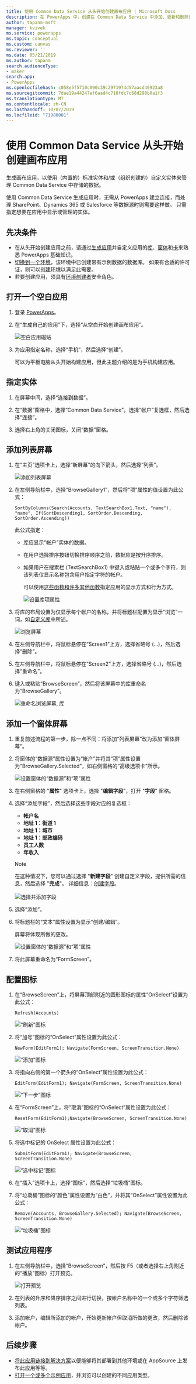 ```yaml
---
title: 使用 Common Data Service 从头开始创建画布应用 | Microsoft Docs
description: 在 PowerApps 中，创建在 Common Data Service 中添加、更新和删除记录的画布应用。
author: tapanm-msft
manager: kvivek
ms.service: powerapps
ms.topic: conceptual
ms.custom: canvas
ms.reviewer: ''
ms.date: 05/21/2019
ms.author: tapanm
search.audienceType:
- maker
search.app:
- PowerApps
ms.openlocfilehash: c058e5f5710c090c39c2971974d57aacd40923a8
ms.sourcegitcommit: 7dae19a44247ef6aad4c718fdc7c68d298b0a1f3
ms.translationtype: MT
ms.contentlocale: zh-CN
ms.lasthandoff: 10/07/2019
ms.locfileid: "71986001"
---
```

# <a name="create-a-canvas-app-from-scratch-using-common-data-service"></a>使用 Common Data Service 从头开始创建画布应用

生成画布应用，以使用（内置的）标准实体和/或（组织创建的）自定义实体来管理 Common Data Service 中存储的数据。

使用 Common Data Service 生成应用时，无需从 PowerApps 建立连接，而处理 SharePoint、Dynamics 365 或 Salesforce 等数据源时则需要这样做。 只需指定想要在应用中显示或管理的实体。

## <a name="prerequisites"></a>先决条件

- 在从头开始创建应用之前，请通过[生成应用](data-platform-create-app.md)并自定义应用的[库](customize-layout-sharepoint.md)、[窗体](customize-forms-sharepoint.md)和[卡](customize-card.md)来熟悉 PowerApps 基础知识。
- [切换到一个环境](working-with-environments.md)，该环境中已创建带有示例数据的数据库。 如果有合适的许可证，则可以[创建环境](../../administrator/create-environment.md)以满足此需要。
- 若要创建应用，须具有[环境创建者](https://docs.microsoft.com/power-platform/admin/database-security#predefined-security-roles)安全角色。

## <a name="open-a-blank-app"></a>打开一个空白应用

1. 登录 [PowerApps](http://web.powerapps.com?utm_source=padocs&utm_medium=linkinadoc&utm_campaign=referralsfromdoc)。

1. 在“生成自己的应用”下，选择“从空白开始创建画布应用”。

    ![空白应用磁贴](./media/data-platform-create-app-scratch/blank-app.png)

1. 为应用指定名称，选择“手机”，然后选择“创建”。

    可以为平板电脑从头开始构建应用，但此主题介绍的是为手机构建应用。

## <a name="specify-an-entity"></a>指定实体

1. 在屏幕中间，选择“连接到数据”。

1. 在“数据”窗格中，选择“Common Data Service”，选择“帐户”复选框，然后选择“连接”。

1. 选择右上角的关闭图标，关闭“数据”窗格。

## <a name="add-a-list-screen"></a>添加列表屏幕

1. 在“主页”选项卡上，选择“新屏幕”的向下箭头，然后选择“列表”。

    ![添加列表屏幕](./media/data-platform-create-app-scratch/list-screen.png)

1. 在左侧导航栏中，选择“BrowseGallery1”，然后将“项”属性的值设置为此公式：

    `SortByColumns(Search(Accounts, TextSearchBox1.Text, "name"), "name", If(SortDescending1, SortOrder.Descending, SortOrder.Ascending))`

    此公式指定：

   - 库应显示“帐户”实体的数据。
   - 在用户选择排序按钮切换排序顺序之前，数据应是按升序排序。
   - 如果用户在搜索栏 (TextSearchBox1) 中键入或粘贴一个或多个字符，则该列表仅显示名称包含用户指定字符的帐户。

     可以使用[这些函数和许多其他函数](formula-reference.md)指定应用的显示方式和行为方式。

     ![设置库项属性](./media/data-platform-create-app-scratch/gallery-items.png)

1. 将库的布局设置为仅显示每个帐户的名称，并将标题栏配置为显示“浏览”一词，如[自定义库](customize-layout-sharepoint.md)中所述。

    ![浏览屏幕](./media/data-platform-create-app-scratch/final-browse.png)

1. 在左侧导航栏中，将鼠标悬停在“Screen1”上方，选择省略号 (...)，然后选择“删除”。

1. 在左侧导航栏中，将鼠标悬停在“Screen2”上方，选择省略号 (...)，然后选择“重命名”。

1. 键入或粘贴“BrowseScreen”，然后将该屏幕中的库重命名为“BrowseGallery”。

    ![重命名浏览屏幕, 库](./media/data-platform-create-app-scratch/rename-browse.png)

## <a name="add-a-form-screen"></a>添加一个窗体屏幕

1. 重复前述流程的第一步，除一点不同：将添加“列表屏幕”改为添加“窗体屏幕”。

1. 将窗体的“数据源”属性设置为“帐户”并将其“项”属性设置为“BrowseGallery.Selected”，如右侧窗格的“高级选项卡”所示。

    ![设置窗体的“数据源”和“项”属性](./media/data-platform-create-app-scratch/form-datasource.png)

1. 在右侧窗格的 "**属性**" 选项卡上，选择 "**编辑字段**"，打开 "**字段**" 窗格。

1. 选择“添加字段”，然后选择这些字段对应的复选框：

    - **帐户名**
    - **地址 1：街道 1**
    - **地址 1：城市**
    - **地址 1：邮政编码**
    - **员工人数**
    - **年收入**

    > [!NOTE]
    > 在这种情况下，您可以通过选择 "**新建字段**" 创建自定义字段，提供所需的信息，然后选择 "**完成**"。 详细信息：[创建字段](../common-data-service/create-edit-field-portal.md#create-a-field)。<br><br>![](media/data-platform-create-app-scratch/choose-or-add-fields.png "选择并添加字段")

1. 选择“添加”。

1. 将标题栏的“文本”属性设置为显示“创建/编辑”。

    屏幕将体现所做的更改。

    ![设置窗体的“数据源”和“项”属性](./media/data-platform-create-app-scratch/field-list.png)

1. 将此屏幕重命名为“FormScreen”。

## <a name="configure-icons"></a>配置图标

1. 在“BrowseScreen”上，将屏幕顶部附近的圆形图标的属性“OnSelect”设置为此公式：

    `Refresh(Accounts)`

    ![“刷新”图标](./media/data-platform-create-app-scratch/refresh-icon.png)

1. 将“加号”图标的“OnSelect”属性设置为此公式：

    `NewForm(EditForm1); Navigate(FormScreen, ScreenTransition.None)`

    ![“添加”图标](./media/data-platform-create-app-scratch/plus-icon.png)

1. 将指向右侧的第一个箭头的“OnSelect”属性设置为此公式：

    `EditForm(EditForm1); Navigate(FormScreen, ScreenTransition.None)`

    ![“下一步”图标](./media/data-platform-create-app-scratch/next-icon.png)

1. 在“FormScreen”上，将“取消”图标的“OnSelect”属性设置为此公式：

    `ResetForm(EditForm1);Navigate(BrowseScreen, ScreenTransition.None)`

    ![“取消”图标](./media/data-platform-create-app-scratch/cancel-icon.png)

1. 将选中标记的 OnSelect 属性设置为此公式：

    `SubmitForm(EditForm1); Navigate(BrowseScreen, ScreenTransition.None)`

    ![“选中标记”图标](./media/data-platform-create-app-scratch/checkmark-icon.png)

1. 在“插入”选项卡上，选择“图标”，然后选择“垃圾桶”图标。

1. 将“垃圾桶”图标的“颜色”属性设置为“白色”，并将其“OnSelect”属性设置为此公式：

    `Remove(Accounts, BrowseGallery.Selected); Navigate(BrowseScreen, ScreenTransition.None)`

    ![“垃圾桶”图标](./media/data-platform-create-app-scratch/trash-icon.png)

## <a name="test-the-app"></a>测试应用程序

1. 在左侧导航栏中，选择“BrowseScreen”，然后按 F5（或者选择右上角附近的“播放”图标）打开预览。

    ![打开预览](./media/data-platform-create-app-scratch/open-preview.png)

1. 在列表的升序和降序排序之间进行切换，按帐户名称中的一个或多个字符筛选列表。

1. 添加帐户，编辑所添加的帐户，开始更新帐户但取消所做的更改，然后删除该帐户。

## <a name="next-steps"></a>后续步骤

- [将此应用链接到解决方案](add-app-solution.md)以便能够将其部署到其他环境或在 AppSource 上发布此应用等等。
- [打开一个或多个示例应用](open-and-run-a-sample-app.md)，并浏览可以创建的不同应用类型。
